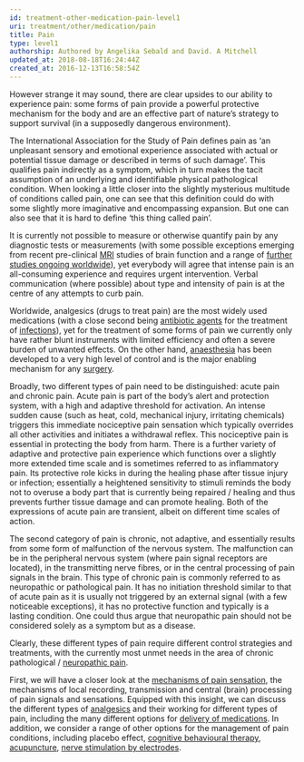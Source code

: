 ```yaml
---
id: treatment-other-medication-pain-level1
uri: treatment/other/medication/pain
title: Pain
type: level1
authorship: Authored by Angelika Sebald and David. A Mitchell
updated_at: 2018-08-18T16:24:44Z
created_at: 2016-12-13T16:58:54Z
---
```


<p>However strange it may sound, there are clear upsides to our
    ability to experience pain: some forms of pain provide a
    powerful protective mechanism for the body and are an effective
    part of nature’s strategy to support survival (in a supposedly
    dangerous environment).</p>
<p>The International Association for the Study of Pain defines pain
    as ‘an unpleasant sensory and emotional experience associated
    with actual or potential tissue damage or described in terms
    of such damage’. This qualifies pain indirectly as a symptom,
    which in turn makes the tacit assumption of an underlying
    and identifiable physical pathological condition. When looking
    a little closer into the slightly mysterious multitude of
    conditions called pain, one can see that this definition
    could do with some slightly more imaginative and encompassing
    expansion. But one can also see that it is hard to define
    ‘this thing called pain’.</p>
<p>It is currently not possible to measure or otherwise quantify
    pain by any diagnostic tests or measurements (with some possible
    exceptions emerging from recent pre-clinical <a href="/diagnosis/tests/mri">MRI</a>    studies of brain function and a range of <a href="/treatment/other/further-reading">further studies ongoing worldwide</a>),
    yet everybody will agree that intense pain is an all-consuming
    experience and requires urgent intervention. Verbal communication
    (where possible) about type and intensity of pain is at the
    centre of any attempts to curb pain.</p>
<p>Worldwide, analgesics (drugs to treat pain) are the most widely
    used medications (with a close second being <a href="/treatment/other/medication/infection">antibiotic agents</a>    for the treatment of <a href="/diagnosis/a-z/infection">infections</a>),
    yet for the treatment of some forms of pain we currently
    only have rather blunt instruments with limited efficiency
    and often a severe burden of unwanted effects. On the other
    hand, <a href="/treatment/surgery/anaesthesia">anaesthesia</a>    has been developed to a very high level of control and is
    the major enabling mechanism for any <a href="/treatment/surgery">surgery</a>.</p>
<p>Broadly, two different types of pain need to be distinguished:
    acute pain and chronic pain. Acute pain is part of the body’s
    alert and protection system, with a high and adaptive threshold
    for activation. An intense sudden cause (such as heat, cold,
    mechanical injury, irritating chemicals) triggers this immediate
    nociceptive pain sensation which typically overrides all
    other activities and initiates a withdrawal reflex. This
    nociceptive pain is essential in protecting the body from
    harm. There is a further variety of adaptive and protective
    pain experience which functions over a slightly more extended
    time scale and is sometimes referred to as inflammatory pain.
    Its protective role kicks in during the healing phase after
    tissue injury or infection; essentially a heightened sensitivity
    to stimuli reminds the body not to overuse a body part that
    is currently being repaired / healing and thus prevents further
    tissue damage and can promote healing. Both of the expressions
    of acute pain are transient, albeit on different time scales
    of action.</p>
<p>The second category of pain is chronic, not adaptive, and essentially
    results from some form of malfunction of the nervous system.
    The malfunction can be in the peripheral nervous system (where
    pain signal receptors are located), in the transmitting nerve
    fibres, or in the central processing of pain signals in the
    brain. This type of chronic pain is commonly referred to
    as neuropathic or pathological pain. It has no initiation
    threshold similar to that of acute pain as it is usually
    not triggered by an external signal (with a few noticeable
    exceptions), it has no protective function and typically
    is a lasting condition. One could thus argue that neuropathic
    pain should not be considered solely as a symptom but as
    a disease.</p>
<p>Clearly, these different types of pain require different control
    strategies and treatments, with the currently most unmet
    needs in the area of chronic pathological / <a href="/diagnosis/a-z/facial-pain-syndrome">neuropathic pain</a>.</p>
<p>First, we will have a closer look at the <a href="/treatment/other/medication/pain/more-info">mechanisms of pain sensation</a>,
    the mechanisms of local recording, transmission and central
    (brain) processing of pain signals and sensations. Equipped
    with this insight, we can discuss the different types of
    <a href="/treatment/other/medication/pain/detailed">analgesics</a>    and their working for different types of pain, including
    the many different options for <a href="/treatment/other/medication/delivery">delivery of medications</a>.
    In addition, we consider a range of other options for the
    management of pain conditions, including placebo effect,
    <a href="/help/mental-health">cognitive behavioural therapy</a>,
    <a href="/treatment/other/miscellaneous/acupuncture">acupuncture</a>,
    <a href="/treatment/other/miscellaneous/tens">nerve stimulation by electrodes</a>.</p>
